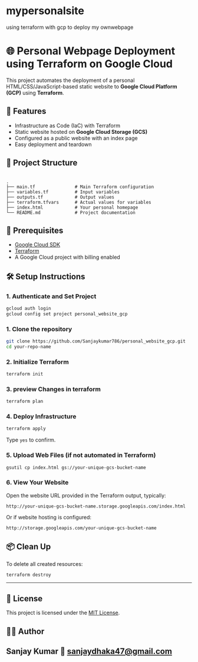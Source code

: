 # mypersonalsite
using terraform with gcp to deploy my ownwebpage

# 🌐 Personal Webpage Deployment using Terraform on Google Cloud

This project automates the deployment of a personal HTML/CSS/JavaScript-based static website to **Google Cloud Platform (GCP)** using **Terraform**.

## 🚀 Features

- Infrastructure as Code (IaC) with Terraform
- Static website hosted on **Google Cloud Storage (GCS)**
- Configured as a public website with an index page
- Easy deployment and teardown

## 📁 Project Structure

```

.
├── main.tf               # Main Terraform configuration
├── variables.tf          # Input variables
├── outputs.tf            # Output values
├── terraform.tfvars      # Actual values for variables
├── index.html            # Your personal homepage
└── README.md             # Project documentation

````

## 🔧 Prerequisites

- [Google Cloud SDK](https://cloud.google.com/sdk/docs/install)
- [Terraform](https://developer.hashicorp.com/terraform/downloads)
- A Google Cloud project with billing enabled

## 🛠️ Setup Instructions

### 1. Authenticate and Set Project

```bash
gcloud auth login
gcloud config set project personal_website_gcp
````

### 1. Clone the repository

```bash
git clone https://github.com/Sanjaykumar786/personal_website_gcp.git
cd your-repo-name
````

### 2. Initialize Terraform

```bash
terraform init
```
### 3. preview Changes in terraform

```bash
terraform plan
```

### 4. Deploy Infrastructure

```bash
terraform apply
```

Type `yes` to confirm.

### 5. Upload Web Files (if not automated in Terraform)

```bash
gsutil cp index.html gs://your-unique-gcs-bucket-name
```

### 6. View Your Website

Open the website URL provided in the Terraform output, typically:

```
http://your-unique-gcs-bucket-name.storage.googleapis.com/index.html
```

Or if website hosting is configured:

```
http://storage.googleapis.com/your-unique-gcs-bucket-name
```

## 📦 Clean Up

To delete all created resources:

```bash
terraform destroy
```

---

## 📄 License

This project is licensed under the [MIT License](LICENSE).

## 🙋‍♂️ Author

**Sanjay Kumar**
📧 [sanjaydhaka47@gmail.com](mailto:sanjaydhaka47@gmail.com)
---
